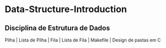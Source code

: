 # Data-Structure-Introduction

## Disciplina de Estrutura de Dados

Pilha | Lista de Pilha | Fila | Lista de Fila | Makefile | Design de pastas em C
